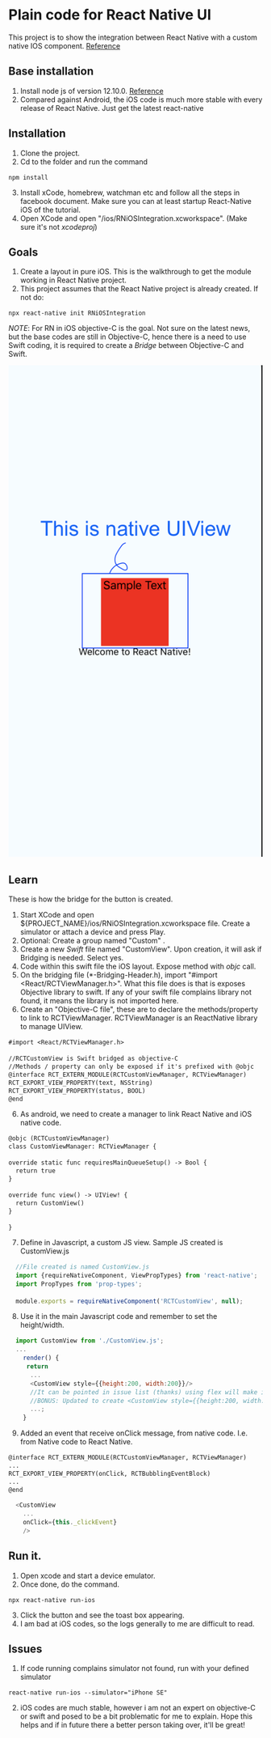 # Plain code for React Native UI
This project is to show the integration between React Native with a custom native IOS component.
[Reference](https://facebook.github.io/react-native/docs/native-components-ios.html)

## Base installation
1. Install node js of version 12.10.0. [Reference](https://nodejs.org/en/download/releases/)
2. Compared against Android, the iOS code is much more stable with every release of React Native. Just get the latest react-native

## Installation
1. Clone the project.
2. Cd to the folder and run the command

```
npm install
```
3. Install xCode, homebrew, watchman etc and follow all the steps in facebook document. Make sure you can at least startup React-Native iOS of the tutorial.
4. Open XCode and open "/ios/RNiOSIntegration.xcworkspace". (Make sure it's not *xcodeproj*)

## Goals
1. Create a layout in pure iOS. This is the walkthrough to get the module working in React Native project.
2. This project assumes that the React Native project is already created. If not do:
```
npx react-native init RNiOSIntegration
```

*NOTE*: For RN in iOS objective-C is the goal. Not sure on the latest news, but the base codes are still in Objective-C, hence there is a need to use Swift coding, it is required to create a *Bridge* between Objective-C and Swift.

![alt text](gitimg/sample.png?raw=true)


## Learn
These is how the bridge for the button is created.
1. Start XCode and open ${PROJECT_NAME}/ios/RNiOSIntegration.xcworkspace file. Create a simulator or attach a device and press Play.
2. Optional: Create a group named "Custom" .
3. Create a new *Swift* file named "CustomView". Upon creation, it will ask if Bridging is needed. Select yes.
4. Code within this swift file the iOS layout. Expose method with *objc* call.
5. On the bridging file (*-Bridging-Header.h), import "#import <React/RCTViewManager.h>". What this file does is that is exposes Objective library to swift. If any of your swift file complains library not found, it means the library is not imported here.
6. Create an "Objective-C file", these are to declare the methods/property to link to RCTViewManager. RCTViewManager is an ReactNative library to manage UIView.
```
#import <React/RCTViewManager.h>

//RCTCustomView is Swift bridged as objective-C
//Methods / property can only be exposed if it's prefixed with @objc
@interface RCT_EXTERN_MODULE(RCTCustomViewManager, RCTViewManager)
RCT_EXPORT_VIEW_PROPERTY(text, NSString)
RCT_EXPORT_VIEW_PROPERTY(status, BOOL)
@end
```
6. As android, we need to create a manager to link React Native and iOS native code.
```
@objc (RCTCustomViewManager)
class CustomViewManager: RCTViewManager {

override static func requiresMainQueueSetup() -> Bool {
  return true
}

override func view() -> UIView! {
  return CustomView()
}

}
```
7. Define in Javascript, a custom JS view. Sample JS created is CustomView.js
```javascript
  //File created is named CustomView.js
  import {requireNativeComponent, ViewPropTypes} from 'react-native';
  import PropTypes from 'prop-types';

  module.exports = requireNativeComponent('RCTCustomView', null);
```
8. Use it in the main Javascript code and remember to set the height/width.
```javascript
  import CustomView from './CustomView.js';
  ...
    render() {
     return
      ...
      <CustomView style={{height:200, width:200}}/>
      //It can be pointed in issue list (thanks) using flex will make it full screen. Else use height:null
      //BONUS: Updated to create <CustomView style={{height:200, width:200}} message={"Hi there"}/>
      ...;
    }
```
9. Added an event that receive onClick message, from native code. I.e. from Native code to React Native.
```
@interface RCT_EXTERN_MODULE(RCTCustomViewManager, RCTViewManager)
...
RCT_EXPORT_VIEW_PROPERTY(onClick, RCTBubblingEventBlock)
...
@end
```
```javascript
  <CustomView
    ...
    onClick={this._clickEvent}
    />
```

## Run it.
1. Open xcode and start a device emulator.
2. Once done, do the command.

```
npx react-native run-ios
```

3. Click the button and see the toast box appearing.
4. I am bad at iOS codes, so the logs generally to me are difficult to read.


## Issues

1. If code running complains simulator not found, run with your defined simulator
```
react-native run-ios --simulator="iPhone SE"
```
2. iOS codes are much stable, however i am not an expert on objective-C or swift and posed to be a bit problematic for me to explain. Hope this helps and if in future there a better person taking over, it'll be great!
